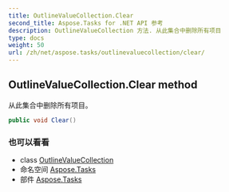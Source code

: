 ```yaml
---
title: OutlineValueCollection.Clear
second_title: Aspose.Tasks for .NET API 参考
description: OutlineValueCollection 方法. 从此集合中删除所有项目
type: docs
weight: 50
url: /zh/net/aspose.tasks/outlinevaluecollection/clear/
---
```

## OutlineValueCollection.Clear method

从此集合中删除所有项目。

```csharp
public void Clear()
```

### 也可以看看

* class [OutlineValueCollection](../)
* 命名空间 [Aspose.Tasks](../../outlinevaluecollection/)
* 部件 [Aspose.Tasks](../../../)


